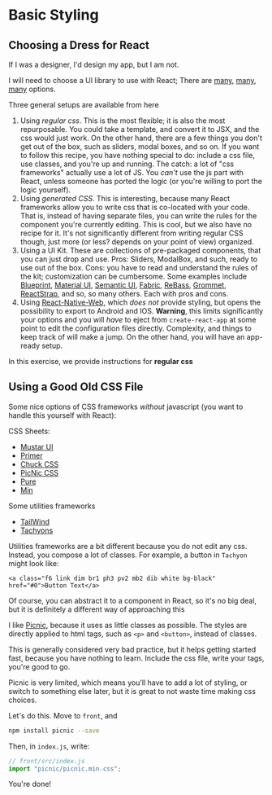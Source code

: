 # Basic Styling

## Choosing a Dress for React

If I was a designer, I'd design my app, but I am not.

I will need to choose a UI library to use with React; There are [many](https://ourcodeworld.com/articles/read/497/top-10-best-ui-frameworks-for-reactjs), [many](https://hackernoon.com/23-best-react-ui-component-libraries-and-frameworks-250a81b2ac42), [many](https://www.reddit.com/r/javascript/comments/7qrcas/what_is_you_favorite_ui_framework_for_react/) options.

Three general setups are available from here

1. Using _regular css_. This is the most flexible; it is also the most repurposable. You could take a template, and convert it to JSX, and the css would just work. On the other hand, there are a few things you don't get out of the box, such as sliders, modal boxes, and so on. If you want to follow this recipe, you have nothing special to do: include a css file, use classes, and you're up and running. The catch: a lot of "css frameworks" actually use a lot of JS. You _can't_ use the js part with React, unless someone has ported the logic \(or you're willing to port the logic yourself\).
2. Using _generated CSS_. This is interesting, because many React frameworks allow you to write css that is co-located with your code. That is, instead of having separate files, you can write the rules for the component you're currently editing. This is cool, but we also have no recipe for it. It's not significantly different from writing regular CSS though, just more \(or less? depends on your point of view\) organized.
3. Using a UI Kit. These are collections of pre-packaged components, that you can just drop and use. Pros: Sliders, ModalBox, and such, ready to use out of the box. Cons: you have to read and understand the rules of the kit; customization can be cumbersome. Some examples include [Blueprint](https://blueprintjs.com), [Material UI](https://material-ui.com/), [Semantic UI](https://react.semantic-ui.com/introduction), [Fabric](https://developer.microsoft.com/en-us/fabric#/components), [ReBass](https://rebassjs.org/), [Grommet](https://grommet.io/docs/components/), [ReactStrap](https://reactstrap.github.io/), and so, so many others. Each with pros and cons.
4. Using [React-Native-Web](https://necolas.github.io/react-native-web/), which _does not_ provide styling, but opens the possibility to export to Android and IOS. **Warning**, this limits significantly your options and you will _have_ to eject from  `create-react-app` at some point to edit the configuration files directly. Complexity, and things to keep track of will make a jump. On the other hand, you will have an app-ready setup.

In this exercise, we provide instructions for **regular css**

## Using a Good Old CSS File

Some nice options of CSS frameworks _without_ javascript \(you want to handle this yourself with React\):

CSS Sheets:

* [Mustar UI](https://mustard-ui.com/)
* [Primer](https://primer.style/)
* [Chuck CSS](http://chuckcss.io)
* [PicNic CSS](https://picnicss.com/)
* [Pure](https://purecss.io/)
* [Min](http://mincss.com)

Some utilities frameworks

* [TailWind](https://tailwindcss.com/)
* [Tachyons](https://tachyons.io/)

Utilities frameworks are a bit different because you do not edit any css. Instead, you compose a lot of classes. For example, a button in `Tachyon` might look like:

```markup
<a class="f6 link dim br1 ph3 pv2 mb2 dib white bg-black" href="#0">Button Text</a>
```

Of course, you can abstract it to a component in React, so it's no big deal, but it is definitely a different way of approaching this

I like [Picnic](https://picnicss.com/), because it uses as little classes as possible. The styles are directly applied to html tags, such as `<p>` and `<button>`, instead of classes.

This is generally considered very bad practice, but it helps getting started fast, because you have nothing to learn. Include the css file, write your tags, you're good to go.

Picnic is very limited, which means you'll have to add a lot of styling, or switch to something else later, but it is great to not waste time making css choices.

Let's do this. Move to `front`, and

```bash
npm install picnic --save
```

Then, in `index.js`, write:

```javascript
// front/src/index.js
import "picnic/picnic.min.css";
```

You're done!

